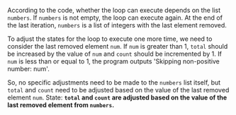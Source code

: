 According to the code, whether the loop can execute depends on the list `numbers`. If `numbers` is not empty, the loop can execute again. At the end of the last iteration, `numbers` is a list of integers with the last element removed. 

To adjust the states for the loop to execute one more time, we need to consider the last removed element `num`. If `num` is greater than 1, `total` should be increased by the value of `num` and `count` should be incremented by 1. If `num` is less than or equal to 1, the program outputs 'Skipping non-positive number: num'. 

So, no specific adjustments need to be made to the `numbers` list itself, but `total` and `count` need to be adjusted based on the value of the last removed element `num`.
State: **`total` and `count` are adjusted based on the value of the last removed element from `numbers`.**